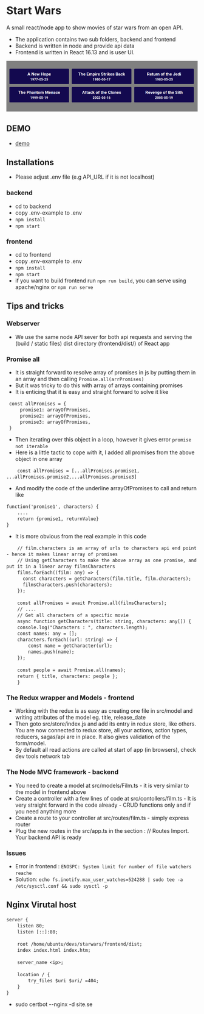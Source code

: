 # Start Wars

A small react/node app to show movies of star wars from an open API.

- The application contains two sub folders, backend and frontend
- Backend is written in node and provide api data
- Frontend is written in React 16.13 and is user UI.

![app](https://raw.githubusercontent.com/iloveyii/starwars/master/frontend/public/images/ss.png)

## DEMO

- [demo](https://minsoft.se/)

## Installations

- Please adjust .env file (e.g API_URL if it is not localhost)

### backend

- cd to backend
- copy .env-example to .env
- `npm install`
- `npm start`

### frontend

- cd to frontend
- copy .env-example to .env
- `npm install`
- `npm start`
- if you want to build frontend run `npm run build`, you can serve using apache/nginx or `npm run serve`

## Tips and tricks

### Webserver

- We use the same node API sever for both api requests and serving the (build / static files) dist directory (frontend/dist/) of React app

### Promise all

- It is straight forward to resolve array of promises in js by putting them in an array and then calling `Promise.all(arrPromises)`
- But it was tricky to do this with array of arrays containing promises
- It is enticing that it is easy and straight forward to solve it like

```
 const allPromises = {
     promise1: arrayOfPromises,
     promise2: arrayOfPromises,
     promise3: arrayOfPromises,
 }
```

- Then iterating over this object in a loop, however it gives error `promise not iterable`
- Here is a little tactic to cope with it, I added all promises from the above object in one array

```
    const allPromises = [...allPromises.promise1, ...allPromises.promise2,...allPromises.promise3]
```

- And modify the code of the underline arrayOfPromises to call and return like

```
function('promise1', characters) {
    ....
    return {promise1, returnValue}
}
```

- It is more obvious from the real example in this code

```
    // film.characters is an array of urls to characters api end point - hence it makes linear array of promises
    // Using getCharacters to make the above array as one promise, and put it in a linear array filmsCharacters
    films.forEach((film: any) => {
      const characters = getCharacters(film.title, film.characters);
      filmsCharacters.push(characters);
    });

    const allPromises = await Promise.all(filmsCharacters);
    // ....
    // Get all characters of a specific movie
    async function getCharacters(title: string, characters: any[]) {
    console.log("Characters : ", characters.length);
    const names: any = [];
    characters.forEach((url: string) => {
        const name = getCharacter(url);
        names.push(name);
    });

    const people = await Promise.all(names);
    return { title, characters: people };
    }
```

### The Redux wrapper and Models - frontend

- Working with the redux is as easy as creating one file in src/model and writing attributes of the model eg. title, release_date
- Then goto src/store/index.js and add its entry in redux store, like others. You are now connected to redux store, all your actions, action types, reducers, sagas/api are in place. It also gives validation of the form/model.
- By default all read actions are called at start of app (in browsers), check dev tools network tab

### The Node MVC framework - backend

- You need to create a model at src/models/Film.ts - it is very similar to the model in frontend above
- Create a controller with a few lines of code at src/contollers/film.ts - It is very straight forward in the code already - CRUD functions only and if you need anything more
- Create a route to your controller at src/routes/film.ts - simply express router
- Plug the new routes in the src/app.ts in the section : // Routes Import. Your backend API is ready

### Issues

- Error in frontend : `ENOSPC: System limit for number of file watchers reache`
- Solution: `echo fs.inotify.max_user_watches=524288 | sudo tee -a /etc/sysctl.conf && sudo sysctl -p`

## Nginx Virutal host

```
server {
    listen 80;
    listen [::]:80;

    root /home/ubuntu/devs/starwars/frontend/dist;
    index index.html index.htm;

    server_name <ip>;

    location / {
        try_files $uri $uri/ =404;
    }
}

```

- sudo certbot --nginx -d site.se
